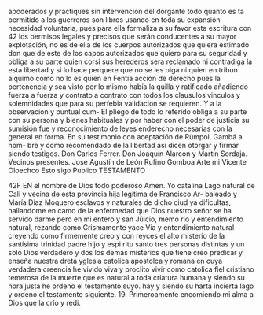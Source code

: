 apoderados y practiques sin intervencion del dorgante todo quanto es
ta permitido a los guerreros son libros usando en toda su expansión
necesidad voluntaria, pues para ella formaliza a su favor esta escritura
con 42 los permisos legales y precisos que serán conducentes a su mayor
explotación, no es de ella de los cuerpos autorizados que quiera
estimado don que de este de los capos autorizados que quiero para su seguridad y obliga a su parte quien corsi sus herederos sera reclamado ni contradiga la esta libertad y si lo hace perquere que no se les oiga ni quien en tribun alquimo como no lo es quien en
Fentía acción de derecho pues la pertenencia y sea visto por lo mismo había la quilla y ratificado añadiendo fuerza a fuerza y contrato a contrato con todos los clausulos vinculos y solemnidades que para su perfebia validacion se requieren. Y a la observacion y puntual cum-
El pliego de todo lo referido obliga a su parte con su persona y bienes habituales y por haber con el poder de justicia su sumisión fue y reconocimiento de leyes enderecho necesarias con la general
en forma. En su testimonio con aceptación de Rúmpol. Gambá a nom- bre y como recomendado de la libertad así dicen otorgar y firmar siendo testigos. Don Carlos Ferrer. Don Joaquín Alarcon y Martín Sordaja. Vecinos presentes.
Jose Agustín de León
Rufino Gomboa
Arte mi Vicente Oloechco
Esto sigo Publico
TESTAMENTO

42F EN el nombre de Dios todo poderoso Amen. Yo catalina Lago natural de Cali y vecina de esta provincia hija legítima de Francisco Ar-
baleado y María Díaz Moquero esclavos y naturales de dicho ciud
ya dificultas, hallandome en camo de la enfermedad que Dios nuestro
señor se ha servido darme pero en mi entero y san Júicio, memo
rio y entendimiento natural, rezando como Crismamente yace
Via y entendimiento natural creyendo como firmemente creo y con
reyces el alto misterio de la santísima trinidad padre hijo y espi
ritu santo tres personas distintas y un solo Dios verdadero y
dos los demás misterios que tiene creo predicar y enseña nuestra
dreta yglesia catolica apostolca y romana en cuya verdadera creencia he vivido viva y proclito vivir como catolica fiel cristiano temerosa de la muerte que es natural a toda criatura humana y siendo su hora justa he ordeno el testamento suyo.
hay y siendo su harta incierta lago y ordeno el testamento siguiente. 19. Primeroamente encomiendo mi alma a Dios que la crío y redi.